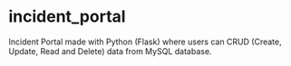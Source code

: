 # incident_portal
Incident Portal made with Python (Flask) where users can CRUD (Create, Update, Read and Delete) data from MySQL database.
